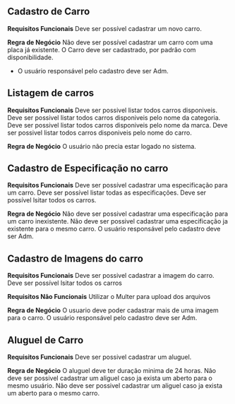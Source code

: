 ## Cadastro de Carro

**Requisitos Funcionais**
Deve ser possível cadastrar um novo carro.

**Regra de Negócio**
Não deve ser possível cadastrar um carro com uma placa já existente.
O Carro deve ser cadastrado, por padrão com disponibilidade.

- O usuário responsável pelo cadastro deve ser Adm.

## Listagem de carros

**Requisitos Funcionais**
Deve ser possivel listar todos carros disponiveis.
Deve ser possivel listar todos carros disponiveis pelo nome da categoria.
Deve ser possivel listar todos carros disponiveis pelo nome da marca.
Deve ser possivel listar todos carros disponiveis pelo nome do carro.

**Regra de Negócio**
O usuário não precia estar logado no sistema.

## Cadastro de Especificação no carro

**Requisitos Funcionais**
Deve ser possível cadastrar uma especificação para um carro.
Deve ser possível listar todas as especificações.
Deve ser possível lsitar todos os carros.

**Regra de Negócio**
Não deve ser possivel cadastrar uma especificação para um carro inexistente.
Não deve ser possivel cadastrar uma especificação ja existente para o mesmo carro.
O usuário responsável pelo cadastro deve ser Adm.

## Cadastro de Imagens do carro

**Requisitos Funcionais**
Deve ser possivel cadastrar a imagem do carro.
Deve ser possível lsitar todos os carros

**Requisitos Não Funcionais**
Utilizar o Multer para upload dos arquivos

**Regra de Negócio**
O usuario deve poder cadastrar mais de uma imagem para o carro.
O usuário responsável pelo cadastro deve ser Adm.

## Aluguel de Carro

**Requisitos Funcionais**
Deve ser possivel cadastrar um aluguel.

**Regra de Negócio**
O aluguel deve ter duração minima de 24 horas.
Não deve ser possivel cadastrar um aliguel caso ja exista um aberto para o mesmo usuário.
Não deve ser possivel cadastrar um aliguel caso ja exista um aberto para o mesmo carro.
